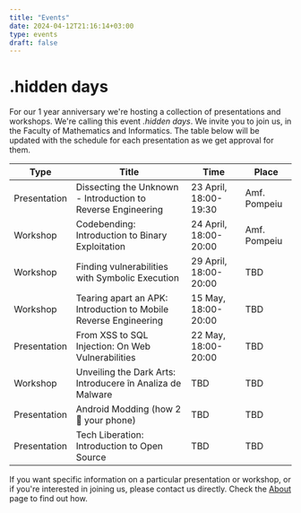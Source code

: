 ```yaml
---
title: "Events"
date: 2024-04-12T21:16:14+03:00
type: events
draft: false
---
```


# .hidden days

For our 1 year anniversary we're hosting a collection of presentations and workshops. We're calling this event *.hidden days*. We invite you to join us, in the Faculty of Mathematics and Informatics. The table below will be updated with the schedule for each presentation as we get approval for them.

| Type | Title | Time | Place |
|------|-------|------|-------|
| Presentation | Dissecting the Unknown - Introduction to Reverse Engineering | 23 April, 18:00-19:30 | Amf. Pompeiu |
| Workshop | Codebending: Introduction to Binary Exploitation | 24 April, 18:00-20:00 | Amf. Pompeiu |
| Workshop | Finding vulnerabilities with Symbolic Execution | 29 April, 18:00-20:00 | TBD |
| Workshop | Tearing apart an APK: Introduction to Mobile Reverse Engineering | 15 May, 18:00-20:00 | TBD |
| Presentation | From XSS to SQL Injection: On Web Vulnerabilities | 22 May, 18:00-20:00 | TBD |
| Workshop | Unveiling the Dark Arts: Introducere în Analiza de Malware | TBD | TBD |
| Presentation | Android Modding (how 2 🧱 your phone) | TBD | TBD |
| Presentation | Tech Liberation: Introduction to Open Source | TBD | TBD |

If you want specific information on a particular presentation or workshop, or if you're interested in joining us, please contact us directly. Check the [About](/about) page to find out how.
